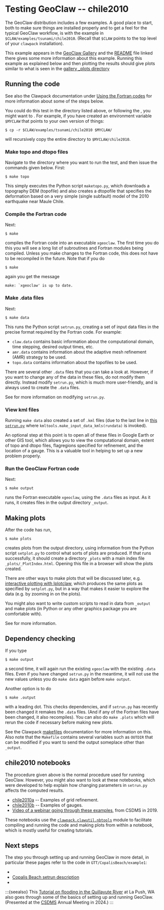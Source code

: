 # Testing GeoClaw -- chile2010

The GeoClaw distribution includes a few examples.  A good place to start, both
to make sure things are installed properly and to get a feel for the typical
GeoClaw workflow, is with the example in `$CLAW/examples/tsunami/chile2010`.
(Recall that `$CLAW` points to the top level of your `clawpack` installation).

This example appears in the [GeoClaw Gallery](https://www.clawpack.org/gallery/gallery/gallery_geoclaw.html#chile-2010-tsunami) and the
[README](https://www.clawpack.org/gallery/_static/geoclaw/examples/tsunami/chile2010/README.html) file linked there gives some more information about this example.
Running this example as explained below and then plotting the results should
give plots similar to what is seen in the
[gallery _plots directory](https://www.clawpack.org/gallery/_static/geoclaw/examples/tsunami/chile2010/_plots/_PlotIndex.html)


## Running the code

See also the Clawpack documentation under
[Using the Fortran codes](https://www.clawpack.org/contents.html#using-the-fortran-codes)
for more information about some of the steps below.

You could do this test in the directory listed above, or following the
[](workflow), you might want to [](workflow:copy).  For example,
if you have created an environment variable `$MYCLAW` that points to your
own version of things:

    $ cp -r $CLAW/examples/tsunami/chile2010 $MYCLAW/

will recursively copy the entire directory to `$MYCLAW/chile2010`.

### Make topo and dtopo files

Navigate to the directory where you want to run the test, and then issue
the commands given below.  First:

    $ make topo

This simply executes the Python script `maketopo.py`, which downloads
a topography DEM (topofile) and also creates a dtopofile that specifies the
deformation based on a very simple (single subfault) model of the 2010
earthquake near Maule Chile.

### Compile the Fortran code

Next:

    $ make

compiles the Fortran code into an executable `xgeoclaw`.  The first time
you do this you will see a long list of subroutines and Fortran modules being
compiled.  Unless you make changes to the Fortran code, this does not have
to be recompiled in the future.  Note that if you do

    $ make

again you get the message

    make: `xgeoclaw' is up to date.

### Make .data files

Next:

    $ make data

This runs the Python script `setrun.py`, creating a set of input data files in
the precise format required by the Fortran code. For example:

- `claw.data` contains basic information about the computational domain,
  time stepping, desired output times, etc.
- `amr.data` contains information about the adaptive mesh refinement (AMR)
  strategy to be used.
- `topo.data` contains information about the topofiles to be used.

There are several other `.data` files that you can take a look at.  However,
if you want to change any of the data in these files, do not modify them
directly.  Instead modify `setrun.py`, which is much more user-friendly,
and is always used to create the `.data` files.

See [](intro_setrun) for more information on modifying `setrun.py`.

### View kml files

Running `make data` also created a set of `.kml` files (due to the last 
line in [this `setrun.py`](https://www.clawpack.org/gallery/_static/geoclaw/examples/tsunami/chile2010/setrun.py.html)
where `kmltools.make_input_data_kmls(rundata)` is invoked).

An optional step at this point is to open all of these files in Google Earth
or other GIS tool, which allows you to view the computational domain,
extent of topo and dtopo files, flagregions specified for refinement, and
the location of a gauge.  This is a valuable tool in helping to set up a new
problem properly.

### Run the GeoClaw Fortran code

Next:

    $ make output

runs the Fortran executable `xgeoclaw`, using the `.data` files as input.
As it runs,  it creates files in the output directory `_output`.

## Making plots

After the code has run,

    $ make plots

creates plots from the output directory, using information from the Python
script `setplot.py` to control what sorts of plots are produced.  If that
runs successfully, it should create a directory `_plots` with a main index
file `_plots/_PlotIndex.html`.  Opening this file in a browser will show
the plots created.

There are other ways to make plots that will be discussed later, e.g.
[interactive plotting with Iplotclaw](https://www.clawpack.org/plotting_python.html#interactive-plotting-with-iplotclaw),
which produces the
same plots as specified by `setplot.py`, but in a way that makes it easier
to explore the data (e.g. by zooming in on the plots).

You might also want to write custom scripts to read in data from `_output`
and make plots (in Python or any other graphics package you are comfortable
with).

See [](intro_postproc) for more information.

## Dependency checking

If you type

    $ make output

a second time, it will again run the existing `xgeoclaw` with the existing
`.data` files.  Even if you have changed `setrun.py` in the meantime, it will
not use the new values unless you do `make data` again before `make output`.

Another option is to do

    $ make .output

with a leading dot.  This checks dependencies, and if `setrun.py` has
recently been changed it remakes the `.data` files. (And if any of the Fortran
files have been changed, it also recompiles).  You can also do `make .plots`
which will rerun the code if necessary before making new plots.

See the Clawpack [makefiles](https://www.clawpack.org/makefiles.html)
documentation for more information on this.  Also note that the `Makefile`
contains several variables such as `OUTDIR` that can be modified if you want
to send the output someplace other than `_output`.

## chile2010 notebooks

The procedure given above is the normal procedure used for running GeoClaw.
However, you might also want to look at these notebooks, which were developed
to help explain how changing parameters in `setrun.py` affects the computed
results.

- [chile2010a](https://www.clawpack.org/gallery/_static/apps/notebooks/geoclaw/chile2010a/chile2010a.html) -- Examples of grid refinement.
- [chile2010b](https://www.clawpack.org/gallery/_static/apps/notebooks/geoclaw/chile2010b/chile2010b.html) -- Examples of gauges.
- [Video of a webinar going through these
  examples](https://csdms.colorado.edu/wiki/Presenters-0439), from CSDMS in 2019.

These notebooks use the [`clawpack.clawutil.nbtools`](https://github.com/clawpack/clawutil/blob/master/src/python/clawutil/nbtools.py)
module to facilitate
compiling and running the code and making plots from within a notebook,
which is mostly useful for creating tutorials.


## Next steps

The [](GTT/CopalisBeach/README) step you through setting  up and
running GeoClaw in more detail, in particular these pages refer to the code in
`GTT/CopalisBeach/example1`: 

- [](GTT/CopalisBeach/example1/README)
- [Copalis Beach setrun description](GTT/CopalisBeach/example1/setrun_description)
- [](GTT/CopalisBeach/example1/output1a_annotated)


:::{seealso}
This [Tutorial on flooding in the Quillayute River](https://github.com/clawpack/geoclaw_tutorial_csdms2024)
at La Push, WA also goes through some
of the basics of setting up and running GeoClaw.
(Presented at the [CSDMS](https://csdms.colorado.edu/wiki/Main_Page) Annual
Meeting in 2024.)
:::
